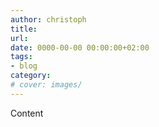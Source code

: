 ```yaml
---
author: christoph
title: 
url: 
date: 0000-00-00 00:00:00+02:00
tags: 
- blog
category: 
# cover: images/ 
---
```


Content